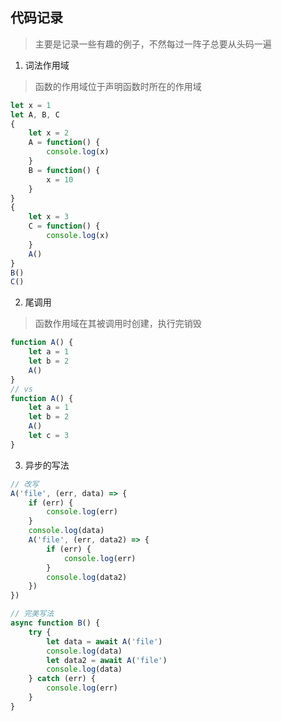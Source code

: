 ## 代码记录

> 主要是记录一些有趣的例子，不然每过一阵子总要从头码一遍

1. 词法作用域

> 函数的作用域位于声明函数时所在的作用域

``` js
let x = 1
let A, B, C
{
    let x = 2
    A = function() {
        console.log(x)
    }
   	B = function() {
        x = 10
    }
}
{
    let x = 3
    C = function() {
        console.log(x)
    }
    A()
}
B()
C()
```

2. 尾调用

> 函数作用域在其被调用时创建，执行完销毁

``` js
function A() {
    let a = 1
    let b = 2
    A()
}
// vs 
function A() {
    let a = 1
    let b = 2
    A()
    let c = 3
}
```

3. 异步的写法

``` js
// 改写
A('file', (err, data) => {
    if (err) {
        console.log(err)
    }
    console.log(data)
    A('file', (err, data2) => {
        if (err) {
            console.log(err)
        }
        console.log(data2)
    })
})

// 完美写法
async function B() {
    try {
        let data = await A('file')
        console.log(data)
        let data2 = await A('file')
        console.log(data)
    } catch (err) {
        console.log(err)
    }
}
```

